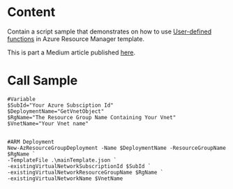 # Content
Contain a script sample that demonstrates on how to use [User-defined functions](https://docs.microsoft.com/en-us/azure/azure-resource-manager/templates/template-user-defined-functions) in Azure Resource Manager template.

This is part a Medium article published [here](https://medium.com/@jamesdld23/a-user-defined-function-in-azure-resource-manager-template-dbba3d834c8b).

# Call Sample
```
#Variable
$SubId="Your Azure Subsciption Id"
$DeploymentName="GetVnetObject"
$RgName="The Resource Group Name Containing Your Vnet"
$VnetName="Your Vnet name"


#ARM Deployment
New-AzResourceGroupDeployment -Name $DeploymentName -ResourceGroupName $RgName `
-TemplateFile .\mainTemplate.json `
-existingVirtualNetworkSubscriptionId $SubId `
-existingVirtualNetworkResourceGroupName $RgName `
-existingVirtualNetworkName $VnetName
```